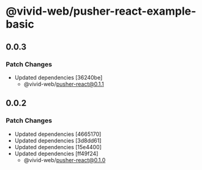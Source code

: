 # @vivid-web/pusher-react-example-basic

## 0.0.3

### Patch Changes

- Updated dependencies [36240be]
  - @vivid-web/pusher-react@0.1.1

## 0.0.2

### Patch Changes

- Updated dependencies [4665170]
- Updated dependencies [3d8dd61]
- Updated dependencies [15e4400]
- Updated dependencies [ff49f24]
  - @vivid-web/pusher-react@0.1.0
